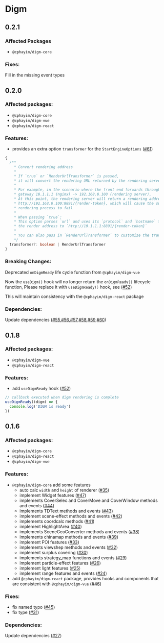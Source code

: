 # Digm

## 0.2.1

### Affected Packages

- `@cphayim/digm-core`

### Fixes:

Fill in the missing event types

## 0.2.0

### Affected packages:

- `@cphayim/digm-core`
- `@cphayim/digm-vue`
- `@cphayim/digm-react`

### Features:

- provides an extra option `transformer` for the `StartEngineOptions` ([#61](https://github.com/Cphayim/digm/pull/61))

```ts
{
  /**
    * Convert rendering address
    *
    * If `true` or `RenderUrlTransformer` is passed,
    * it will convert the rendering URL returned by the rendering server
    *
    * For example, in the scenario where the front end forwards through the request
    * gateway 10.1.1.1 (nginx) -> 192.168.0.100 (rendering server),
    * At this point, the rendering server will return a rendering address such as
    * http://192.168.0.100:8891/{render-token}, which will cause the subsequent
    * rendering process to fail
    *
    * When passing `true`:
    * This option parses `url` and uses its `protocol` and `hostname` to convert
    * the render address to `http://10.1.1.1:8891/{render-token}`
    *
    * You can also pass in `RenderUrlTransformer` to customize the transformation logic
    */
  transformer?: boolean | RenderUrlTransformer
}
```

### Breaking Changes:

Deprecated `onDigmReady` life cycle function from `@cphayim/digm-vue`

Now the `useDigm()` hook will no longer return the `onDigmReady()` lifecycle function, Please replace it with `useDigmReady()` hook, see ([#52](https://github.com/Cphayim/digm/pull/52))

This will maintain consistency with the `@cphayim/digm-react` package

### Dependencies:

Update dependencies ([#55](https://github.com/Cphayim/digm/pull/55),[#56](https://github.com/Cphayim/digm/pull/56),[#57](https://github.com/Cphayim/digm/pull/57),[#58](https://github.com/Cphayim/digm/pull/58),[#59](https://github.com/Cphayim/digm/pull/59),[#60](https://github.com/Cphayim/digm/pull/60))

## 0.1.8

### Affected packages:

- `@cphayim/digm-vue`
- `@cphayim/digm-react`

### Features:

- add `useDigmReady` hook ([#52](https://github.com/Cphayim/digm/pull/52))

```ts
// callback executed when digm rendering is complete
useDigmReady((digm) => {
  console.log('DIGM is ready')
})
```

## 0.1.6

### Affected packages:

- `@cphayim/digm-core`
- `@cphayim/digm-react`
- `@cphayim/digm-vue`

### Features:

- `@cphayim/digm-core` add some features
  - auto calc `width` and `height` of renderer ([#35](https://github.com/Cphayim/digm/pull/35))
  - implement Widget features ([#47](https://github.com/Cphayim/digm/pull/47))
  - implements CoverSelec and CoverMove and CoverWindow methods and events ([#44](https://github.com/Cphayim/digm/pull/44))
  - implements TDText methods and events ([#43](https://github.com/Cphayim/digm/pull/43))
  - implement scene-effect methods and events ([#42](https://github.com/Cphayim/digm/pull/42))
  - implements coordcalc methods ([#41](https://github.com/Cphayim/digm/pull/41))
  - implement HighlightArea ([#40](https://github.com/Cphayim/digm/pull/40))
  - implements SceneGeoConverter methods and events ([#38](https://github.com/Cphayim/digm/pull/38))
  - implements chinamap methods and events ([#39](https://github.com/Cphayim/digm/pull/39))
  - implement POI features ([#33](https://github.com/Cphayim/digm/pull/33))
  - implements viewshep methods and events ([#32](https://github.com/Cphayim/digm/pull/32))
  - implement surplus covering ([#30](https://github.com/Cphayim/digm/pull/30))
  - implements strategy_map functions and events ([#29](https://github.com/Cphayim/digm/pull/29))
  - implement particle-effect features ([#26](https://github.com/Cphayim/digm/pull/26))
  - implement light features ([#25](https://github.com/Cphayim/digm/pull/25))
  - implement range features and events ([#24](https://github.com/Cphayim/digm/pull/24))
- add `@cphayim/digm-react` package, provides hooks and components that are consistent with `@cphayim/digm-vue` ([#46](https://github.com/Cphayim/digm/pull/46))

### Fixes:

- fix named typo ([#45](https://github.com/Cphayim/digm/pull/45))
- fix type ([#31](https://github.com/Cphayim/digm/pull/31))

### Dependencies:

Update dependencies ([#27](https://github.com/Cphayim/digm/pull/27))
